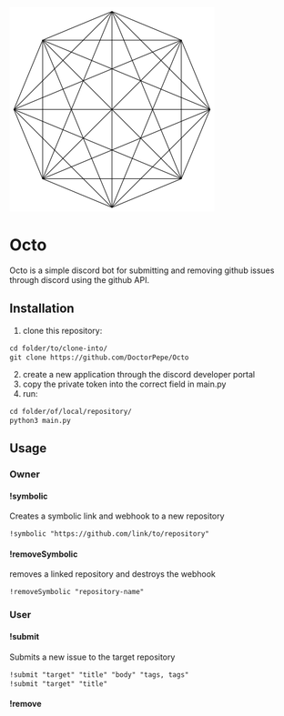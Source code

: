 ![Octo](/Octo.png)
# Octo
Octo is a simple discord bot for submitting and removing github issues through discord using the github API.


## Installation
1. clone this repository:
```
cd folder/to/clone-into/
git clone https://github.com/DoctorPepe/Octo
```
2. create a new application through the discord developer portal
3. copy the private token into the correct field in main.py
4. run:
```
cd folder/of/local/repository/
python3 main.py
```


## Usage

### Owner
#### !symbolic
Creates a symbolic link and webhook to a new repository
```
!symbolic "https://github.com/link/to/repository"
```
#### !removeSymbolic
removes a linked repository and destroys the webhook
```
!removeSymbolic "repository-name"
```


### User
#### !submit
Submits a new issue to the target repository
```
!submit "target" "title" "body" "tags, tags"
!submit "target" "title"
```
#### !remove
